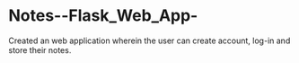 # Notes--Flask_Web_App-
Created an web application wherein the user can create account, log-in and store their notes.

